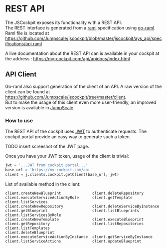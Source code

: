 # REST API
The JSCockpit exposes its functionality with a REST API.  
The REST interface is generated from a [raml](http://raml.org/) specification using [go-raml](https://github.com/jumpscale/go-raml).
Raml file is located at https://github.com/Jumpscale/jscockpit/blob/master/jscockpit/ays_api/specifications/api.raml

A live documentation about the REST API can is available in your cockpit at the address :
https://my-cockpit.com/api/apidocs/index.html

## API Client
Go-raml also support generation of the client of an API. A raw version of the client can be found at https://github.com/Jumpscale/jscockpit/tree/master/client.  
But to make the usage of this client even more user-friendly, an improved version is available in [JumpScale](https://github.com/Jumpscale/jumpscale_core8).

### How to use
The REST API of the cockpit uses [JWT](https://jwt.io/) to authenticate requests. The cockpit portal provide an easy way to generate such a token.

TODO insert screeshot of the JWT page.

Once you have your JWT token, usage of the client is trivial:
```python
jwt = '...JWT from cockpit portal...'
base_url = 'https://my-cockpit.com/api'
client = j.clients.cockpit.getClient(base_url, jwt)
```

List of available method in the client:
```
client.createNewBlueprint              client.deleteRepository                client.executeServiceActionByRole      client.getTemplate                     client.listServices
client.createNewRepository             client.deleteServiceByInstance         client.getBlueprint                    client.listBlueprints                  client.listServicesByRole
client.createNewTemplate               client.executeBlueprint                client.getRepository                   client.listRepositories                client.listTemplates
client.deleteBlueprint                 client.executeServiceActionByInstance  client.getServiceByInstance            client.listServiceActions              client.updateBlueprint
```